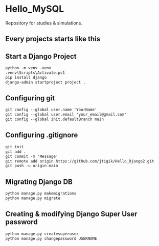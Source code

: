 # Hello_MySQL

Repository for studies & simulations.

## Every projects starts like this

## Start a Django Project

```md
python -m venv .venv
.venv\Scripts\Activate.ps1
pip install django
django-admin startproject project .
```

## Configuring git

```txt
git config --global user.name 'YourName'
git config --global user.email 'your_email@gmail.com'
git config --global init.defaultBranch main
```

## Configuring .gitignore

```txt
git init
git add .
git commit -m 'Message'
git remote add origin https://github.com/jtigik/Hello_Django2.git
git push -u origin main
```

## Migrating Django DB

```txt
python manage.py makemigrations
python manage.py migrate
```

## Creating & modifying Django Super User password

```txt
python manage.py createsuperuser
python manage.py changepassword USERNAME
```
